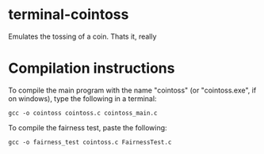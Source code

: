# terminal-cointoss

Emulates the tossing of a coin.
Thats it, really


# Compilation instructions

To compile the main program with the name "cointoss" (or "cointoss.exe", if on windows), type the following in a terminal:
```
gcc -o cointoss cointoss.c cointoss_main.c
```

To compile the fairness test, paste the following:
```
gcc -o fairness_test cointoss.c FairnessTest.c
```
